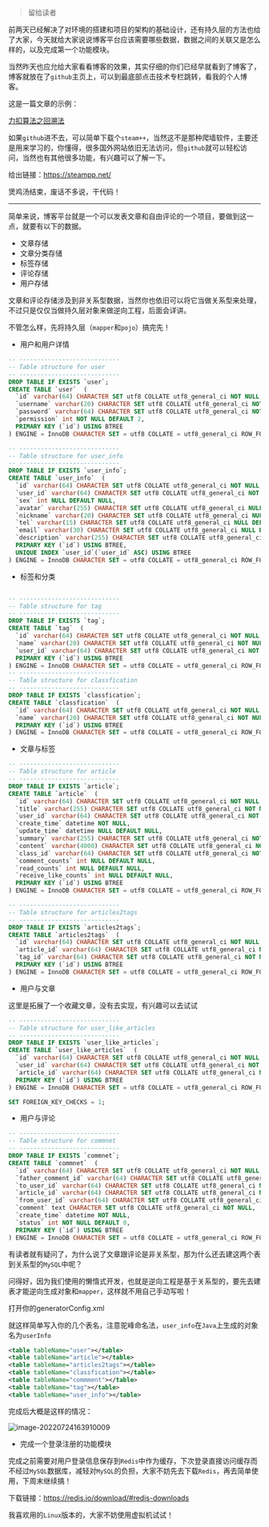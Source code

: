 > 留给读者

前两天已经解决了对环境的搭建和项目的架构的基础设计，还有持久层的方法也给了大家，今天就给大家说说博客平台应该需要哪些数据，数据之间的关联又是怎么样的，以及完成第一个功能模块。

当然昨天也应允给大家看看博客的效果，其实仔细的你们已经早就看到了博客了，博客就放在了`github`主页上，可以到最底部点击技术专栏跳转，看我的个人博客。

这是一篇文章的示例：

[力扣算法之回溯法](http://121.37.12.67/detail?name=home&articleId=220620CP739ARR8H&auth=youkeUser)

如果`github`进不去，可以简单下载个`steam++`，当然这不是那种爬墙软件，主要还是用来学习的，你懂得，很多国外网站依旧无法访问，但`github`就可以轻松访问，当然也有其他很多功能，有兴趣可以了解一下。

给出链接：https://steampp.net/

煲鸡汤结束，废话不多说，干代码！

------

简单来说，博客平台就是一个可以发表文章和自由评论的一个项目，要做到这一点，就要有以下的数据。

- 文章存储
- 文章分类存储
- 标签存储
- 评论存储
- 用户存储

文章和评论存储涉及到非关系型数据，当然你也依旧可以将它当做关系型来处理，不过只是仅仅当做持久层对象来做逆向工程，后面会详讲。

不管怎么样，先将持久层（`mapper`和`pojo`）搞完先！

- 用户和用户详情

```sql
-- ----------------------------
-- Table structure for user
-- ----------------------------
DROP TABLE IF EXISTS `user`;
CREATE TABLE `user`  (
  `id` varchar(64) CHARACTER SET utf8 COLLATE utf8_general_ci NOT NULL,
  `username` varchar(20) CHARACTER SET utf8 COLLATE utf8_general_ci NOT NULL,
  `password` varchar(64) CHARACTER SET utf8 COLLATE utf8_general_ci NOT NULL,
  `permission` int NOT NULL DEFAULT 2,
  PRIMARY KEY (`id`) USING BTREE
) ENGINE = InnoDB CHARACTER SET = utf8 COLLATE = utf8_general_ci ROW_FORMAT = Dynamic;

-- ----------------------------
-- Table structure for user_info
-- ----------------------------
DROP TABLE IF EXISTS `user_info`;
CREATE TABLE `user_info`  (
  `id` varchar(64) CHARACTER SET utf8 COLLATE utf8_general_ci NOT NULL,
  `user_id` varchar(64) CHARACTER SET utf8 COLLATE utf8_general_ci NOT NULL,
  `sex` int NULL DEFAULT NULL,
  `avatar` varchar(255) CHARACTER SET utf8 COLLATE utf8_general_ci NULL DEFAULT NULL,
  `nickname` varchar(20) CHARACTER SET utf8 COLLATE utf8_general_ci NULL DEFAULT NULL,
  `tel` varchar(15) CHARACTER SET utf8 COLLATE utf8_general_ci NULL DEFAULT NULL,
  `email` varchar(30) CHARACTER SET utf8 COLLATE utf8_general_ci NULL DEFAULT NULL,
  `description` varchar(255) CHARACTER SET utf8 COLLATE utf8_general_ci NULL DEFAULT NULL,
  PRIMARY KEY (`id`) USING BTREE,
  UNIQUE INDEX `user_id`(`user_id` ASC) USING BTREE
) ENGINE = InnoDB CHARACTER SET = utf8 COLLATE = utf8_general_ci ROW_FORMAT = Dynamic;
```

- 标签和分类

```sql

-- ----------------------------
-- Table structure for tag
-- ----------------------------
DROP TABLE IF EXISTS `tag`;
CREATE TABLE `tag`  (
  `id` varchar(64) CHARACTER SET utf8 COLLATE utf8_general_ci NOT NULL,
  `name` varchar(20) CHARACTER SET utf8 COLLATE utf8_general_ci NOT NULL,
  `user_id` varchar(64) CHARACTER SET utf8 COLLATE utf8_general_ci NOT NULL,
  PRIMARY KEY (`id`) USING BTREE
) ENGINE = InnoDB CHARACTER SET = utf8 COLLATE = utf8_general_ci ROW_FORMAT = Dynamic;
-- ----------------------------
-- Table structure for classfication
-- ----------------------------
DROP TABLE IF EXISTS `classfication`;
CREATE TABLE `classfication`  (
  `id` varchar(64) CHARACTER SET utf8 COLLATE utf8_general_ci NOT NULL,
  `name` varchar(20) CHARACTER SET utf8 COLLATE utf8_general_ci NOT NULL,
  PRIMARY KEY (`id`) USING BTREE
) ENGINE = InnoDB CHARACTER SET = utf8 COLLATE = utf8_general_ci ROW_FORMAT = Dynamic;
```

- 文章与标签

```sql
-- ----------------------------
-- Table structure for article
-- ----------------------------
DROP TABLE IF EXISTS `article`;
CREATE TABLE `article`  (
  `id` varchar(64) CHARACTER SET utf8 COLLATE utf8_general_ci NOT NULL,
  `title` varchar(255) CHARACTER SET utf8 COLLATE utf8_general_ci NOT NULL,
  `user_id` varchar(64) CHARACTER SET utf8 COLLATE utf8_general_ci NOT NULL,
  `create_time` datetime NOT NULL,
  `update_time` datetime NULL DEFAULT NULL,
  `summary` varchar(255) CHARACTER SET utf8 COLLATE utf8_general_ci NOT NULL,
  `content` varchar(4000) CHARACTER SET utf8 COLLATE utf8_general_ci NOT NULL,
  `class_id` varchar(64) CHARACTER SET utf8 COLLATE utf8_general_ci NOT NULL,
  `comment_counts` int NULL DEFAULT NULL,
  `read_counts` int NULL DEFAULT NULL,
  `receive_like_counts` int NULL DEFAULT NULL,
  PRIMARY KEY (`id`) USING BTREE
) ENGINE = InnoDB CHARACTER SET = utf8 COLLATE = utf8_general_ci ROW_FORMAT = Dynamic;

-- ----------------------------
-- Table structure for articles2tags
-- ----------------------------
DROP TABLE IF EXISTS `articles2tags`;
CREATE TABLE `articles2tags`  (
  `id` varchar(64) CHARACTER SET utf8 COLLATE utf8_general_ci NOT NULL,
  `article_id` varchar(64) CHARACTER SET utf8 COLLATE utf8_general_ci NOT NULL,
  `tag_id` varchar(64) CHARACTER SET utf8 COLLATE utf8_general_ci NOT NULL,
  PRIMARY KEY (`id`) USING BTREE
) ENGINE = InnoDB CHARACTER SET = utf8 COLLATE = utf8_general_ci ROW_FORMAT = Dynamic;
```

- 用户与文章

这里是拓展了一个收藏文章，没有去实现，有兴趣可以去试试

```sql
-- ----------------------------
-- Table structure for user_like_articles
-- ----------------------------
DROP TABLE IF EXISTS `user_like_articles`;
CREATE TABLE `user_like_articles`  (
  `id` varchar(64) CHARACTER SET utf8 COLLATE utf8_general_ci NOT NULL,
  `user_id` varchar(64) CHARACTER SET utf8 COLLATE utf8_general_ci NOT NULL,
  `article_id` varchar(64) CHARACTER SET utf8 COLLATE utf8_general_ci NOT NULL,
  PRIMARY KEY (`id`) USING BTREE
) ENGINE = InnoDB CHARACTER SET = utf8 COLLATE = utf8_general_ci ROW_FORMAT = Dynamic;

SET FOREIGN_KEY_CHECKS = 1;
```

- 用户与评论

```sql
-- ----------------------------
-- Table structure for commnet
-- ----------------------------
DROP TABLE IF EXISTS `commnet`;
CREATE TABLE `commnet`  (
  `id` varchar(64) CHARACTER SET utf8 COLLATE utf8_general_ci NOT NULL,
  `father_comment_id` varchar(64) CHARACTER SET utf8 COLLATE utf8_general_ci NULL DEFAULT NULL,
  `to_user_id` varchar(64) CHARACTER SET utf8 COLLATE utf8_general_ci NULL DEFAULT NULL,
  `article_id` varchar(64) CHARACTER SET utf8 COLLATE utf8_general_ci NOT NULL,
  `from_user_id` varchar(64) CHARACTER SET utf8 COLLATE utf8_general_ci NOT NULL,
  `comment` text CHARACTER SET utf8 COLLATE utf8_general_ci NOT NULL,
  `create_time` datetime NOT NULL,
  `status` int NOT NULL DEFAULT 0,
  PRIMARY KEY (`id`) USING BTREE
) ENGINE = InnoDB CHARACTER SET = utf8 COLLATE = utf8_general_ci ROW_FORMAT = Dynamic;
```

有读者就有疑问了，为什么说了文章跟评论是非关系型，那为什么还去建这两个表到关系型的`MySQL`中呢？

问得好，因为我们使用的懒惰式开发，也就是逆向工程是基于关系型的，要先去建表才能逆向生成对象和`mapper`，这样就不用自己手动写啦！

打开你的generatorConfig.xml

就这样简单写入你的几个表名，注意驼峰命名法，`user_info`在`Java`上生成的对象名为`userInfo`

```xml
<table tableName="user"></table>
<table tableName="article"></table>
<table tableName="articles2tags"></table>
<table tableName="classfication"></table>
<table tableName="commment"></table>
<table tableName="tag"></table>
<table tableName="user_info"></table>
```

完成后大概是这样的情况：

![image-20220724163910009](https://yupeng-tuchuang.oss-cn-shenzhen.aliyuncs.com/image-20220724163910009.png)

- 完成一个登录注册的功能模块

完成之前需要对用户登录信息保存到`Redis`中作为缓存，下次登录直接访问缓存而不经过`MySQL`数据库，减轻对`MySQL`的负担，大家不妨先去下载`Redis`，再去简单使用，下周末继续搞！

下载链接：https://redis.io/download/#redis-downloads

我喜欢用的`Linux`版本的，大家不妨使用虚拟机试试！